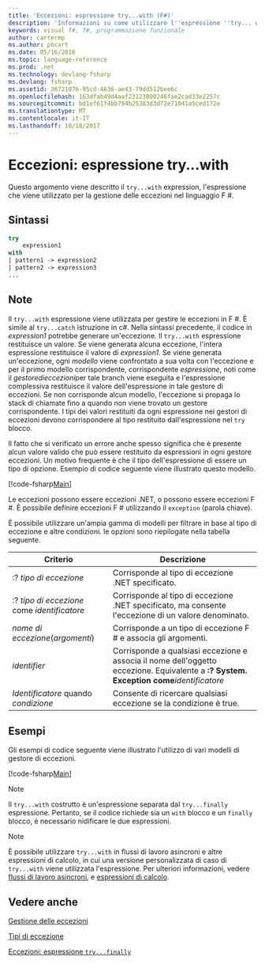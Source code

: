```yaml
---
title: 'Eccezioni: espressione try...with (F#)'
description: 'Informazioni su come utilizzare l''espressione ''try... with'' di F # per la gestione delle eccezioni.'
keywords: visual f#, f#, programmazione funzionale
author: cartermp
ms.author: phcart
ms.date: 05/16/2016
ms.topic: language-reference
ms.prod: .net
ms.technology: devlang-fsharp
ms.devlang: fsharp
ms.assetid: 36721076-95cd-4636-ae43-79dd512bee6c
ms.openlocfilehash: 163dfab49d4aaf23123800246fae2cad33e2257c
ms.sourcegitcommit: bd1ef61f4bb794b25383d3d72e71041a5ced172e
ms.translationtype: MT
ms.contentlocale: it-IT
ms.lasthandoff: 10/18/2017
---
```

# <a name="exceptions-the-trywith-expression"></a>Eccezioni: espressione try...with

Questo argomento viene descritto il `try...with` expression, l'espressione che viene utilizzato per la gestione delle eccezioni nel linguaggio F #.


## <a name="syntax"></a>Sintassi

```fsharp
try
    expression1
with
| pattern1 -> expression2
| pattern2 -> expression3
...
```

## <a name="remarks"></a>Note
Il `try...with` espressione viene utilizzata per gestire le eccezioni in F #. È simile al `try...catch` istruzione in c#. Nella sintassi precedente, il codice in *expression1* potrebbe generare un'eccezione. Il `try...with` espressione restituisce un valore. Se viene generata alcuna eccezione, l'intera espressione restituisce il valore di *expression1*. Se viene generata un'eccezione, ogni *modello* viene confrontato a sua volta con l'eccezione e per il primo modello corrispondente, corrispondente *espressione*, noti come il *gestoredieccezioni*per tale branch viene eseguita e l'espressione complessiva restituisce il valore dell'espressione in tale gestore di eccezioni. Se non corrisponde alcun modello, l'eccezione si propaga lo stack di chiamate fino a quando non viene trovato un gestore corrispondente. I tipi dei valori restituiti da ogni espressione nei gestori di eccezioni devono corrispondere al tipo restituito dall'espressione nel `try` blocco.

Il fatto che si verificato un errore anche spesso significa che è presente alcun valore valido che può essere restituito da espressioni in ogni gestore eccezioni. Un motivo frequente è che il tipo dell'espressione di essere un tipo di opzione. Esempio di codice seguente viene illustrato questo modello.

[!code-fsharp[Main](../../../../samples/snippets/fsharp/lang-ref-2/snippet5601.fs)]

Le eccezioni possono essere eccezioni .NET, o possono essere eccezioni F #. È possibile definire eccezioni F # utilizzando il `exception` (parola chiave).

È possibile utilizzare un'ampia gamma di modelli per filtrare in base al tipo di eccezione e altre condizioni. le opzioni sono riepilogate nella tabella seguente.


|Criterio|Descrizione|
|-------|-----------|
|:? *tipo di eccezione*|Corrisponde al tipo di eccezione .NET specificato.|
|:? *tipo di eccezione* come *identificatore*|Corrisponde al tipo di eccezione .NET specificato, ma consente l'eccezione di un valore denominato.|
|*nome di eccezione*(*argomenti*)|Corrisponde a un tipo di eccezione F # e associa gli argomenti.|
|*identifier*|Corrisponde a qualsiasi eccezione e associa il nome dell'oggetto eccezione. Equivalente a **:? System. Exception come***identificatore*|
|*Identificatore* quando *condizione*|Consente di ricercare qualsiasi eccezione se la condizione è true.|

## <a name="examples"></a>Esempi
Gli esempi di codice seguente viene illustrato l'utilizzo di vari modelli di gestore di eccezioni.

[!code-fsharp[Main](../../../../samples/snippets/fsharp/lang-ref-2/snippet5602.fs)]
    
>[!NOTE] 
Il `try...with` costrutto è un'espressione separata dal `try...finally` espressione. Pertanto, se il codice richiede sia un `with` blocco e un `finally` blocco, è necessario nidificare le due espressioni.

>[!NOTE] 
È possibile utilizzare `try...with` in flussi di lavoro asincroni e altre espressioni di calcolo, in cui una versione personalizzata di caso di `try...with` viene utilizzata l'espressione. Per ulteriori informazioni, vedere [flussi di lavoro asincroni](../asynchronous-workflows.md), e [espressioni di calcolo](../computation-expressions.md).


## <a name="see-also"></a>Vedere anche
[Gestione delle eccezioni](index.md)

[Tipi di eccezione](exception-types.md)

[Eccezioni: espressione `try...finally`](the-try-finally-expression.md)
